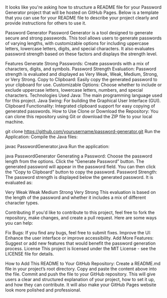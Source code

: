 It looks like you're asking how to structure a README file for your Password Generator project that will be hosted on GitHub Pages. Below is a template that you can use for your README file to describe your project clearly and provide instructions for others to use it.

Password Generator
Password Generator is a tool designed to generate secure and strong passwords. This tool allows users to generate passwords of varying lengths, with customizable options for including uppercase letters, lowercase letters, digits, and special characters. It also evaluates password strength based on these factors and displays the strength level.

Features
Generate Strong Passwords: Create passwords with a mix of characters, digits, and symbols.
Password Strength Evaluation: Password strength is evaluated and displayed as Very Weak, Weak, Medium, Strong, or Very Strong.
Copy to Clipboard: Easily copy the generated password to your clipboard for use.
Customizable Options: Choose whether to include or exclude uppercase letters, lowercase letters, numbers, and special characters.
Technologies Used
Java: The main programming language used for this project.
Java Swing: For building the Graphical User Interface (GUI).
Clipboard Functionality: Integrated clipboard support for easy copying of generated passwords.
How to Use
Clone or Download the Repository:
You can clone this repository using Git or download the ZIP file to your local machine.


git clone https://github.com/yourusername/password-generator.git
Run the Application:
Compile the Java files:

javac PasswordGenerator.java
Run the application:

java PasswordGenerator
Generating a Password:
Choose the password length from the options.
Click the “Generate Password” button.
The generated password will appear in the password field.
You can then click the “Copy to Clipboard” button to copy the password.
Password Strength:
The password strength is displayed below the generated password. It is evaluated as:

Very Weak
Weak
Medium
Strong
Very Strong
This evaluation is based on the length of the password and whether it includes a mix of different character types.

Contributing
If you'd like to contribute to this project, feel free to fork the repository, make changes, and create a pull request. Here are some ways you can help:

Fix Bugs: If you find any bugs, feel free to submit fixes.
Improve the UI: Enhance the user interface or improve accessibility.
Add More Features: Suggest or add new features that would benefit the password generation process.
License
This project is licensed under the MIT License - see the LICENSE file for details.

How to Add This README to Your GitHub Repository:
Create a README.md file in your project’s root directory.
Copy and paste the content above into the file.
Commit and push the file to your GitHub repository.
This will give users a clear and structured explanation of your project, how to set it up, and how they can contribute. It will also make your GitHub Pages website look more polished and professional.











